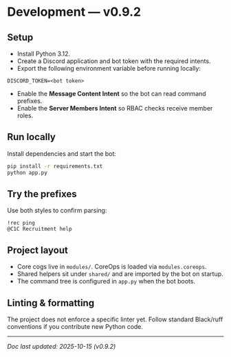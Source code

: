 # Development — v0.9.2

## Setup
- Install Python 3.12.
- Create a Discord application and bot token with the required intents.
- Export the following environment variable before running locally:

```text
DISCORD_TOKEN=<bot token>
```

- Enable the **Message Content Intent** so the bot can read command prefixes.
- Enable the **Server Members Intent** so RBAC checks receive member roles.

## Run locally
Install dependencies and start the bot:

```bash
pip install -r requirements.txt
python app.py
```

## Try the prefixes
Use both styles to confirm parsing:

```text
!rec ping
@C1C Recruitment help
```

## Project layout
- Core cogs live in `modules/`. CoreOps is loaded via `modules.coreops`.
- Shared helpers sit under `shared/` and are imported by the bot on startup.
- The command tree is configured in `app.py` when the bot boots.

## Linting & formatting
The project does not enforce a specific linter yet. Follow standard Black/ruff
conventions if you contribute new Python code.

---

_Doc last updated: 2025-10-15 (v0.9.2)_
